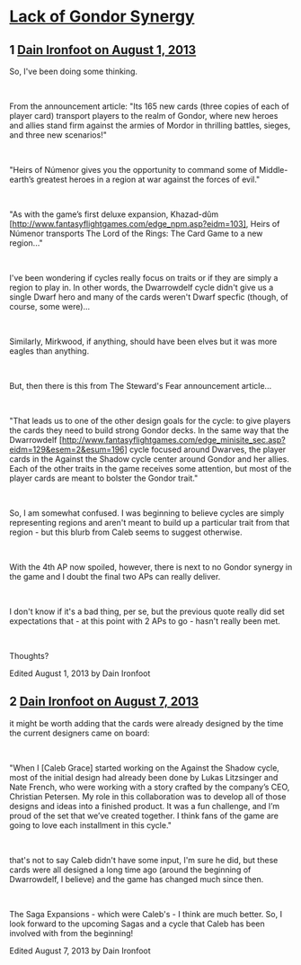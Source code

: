 # [Lack of Gondor Synergy](https://community.fantasyflightgames.com/topic/87637-lack-of-gondor-synergy/)

## 1 [Dain Ironfoot on August 1, 2013](https://community.fantasyflightgames.com/topic/87637-lack-of-gondor-synergy/?do=findComment&comment=828874)

So, I've been doing some thinking.

 

From the announcement article: "Its 165 new cards (three copies of each of player card) transport players to the realm of Gondor, where new heroes and allies stand firm against the armies of Mordor in thrilling battles, sieges, and three new scenarios!" 

 

"Heirs of Númenor gives you the opportunity to command some of Middle-earth’s greatest heroes in a region at war against the forces of evil."

 

"As with the game’s first deluxe expansion, Khazad-dûm [http://www.fantasyflightgames.com/edge_npm.asp?eidm=103], Heirs of Númenor transports The Lord of the Rings: The Card Game to a new region..."

 

I've been wondering if cycles really focus on traits or if they are simply a region to play in. In other words, the Dwarrowdelf cycle didn't give us a single Dwarf hero and many of the cards weren't Dwarf specfic (though, of course, some were)...

 

Similarly, Mirkwood, if anything, should have been elves but it was more eagles than anything.

 

But, then there is this from The Steward's Fear announcement article...

 

"That leads us to one of the other design goals for the cycle: to give players the cards they need to build strong Gondor decks. In the same way that the Dwarrowdelf [http://www.fantasyflightgames.com/edge_minisite_sec.asp?eidm=129&esem=2&esum=196] cycle focused around Dwarves, the player cards in the Against the Shadow cycle center around Gondor and her allies. Each of the other traits in the game receives some attention, but most of the player cards are meant to bolster the Gondor trait."

 

So, I am somewhat confused. I was beginning to believe cycles are simply representing regions and aren't meant to build up a particular trait from that region - but this blurb from Caleb seems to suggest otherwise.

 

With the 4th AP now spoiled, however, there is next to no Gondor synergy in the game and I doubt the final two APs can really deliver.

 

I don't know if it's a bad thing, per se, but the previous quote really did set expectations that - at this point with 2 APs to go - hasn't really been met.

 

Thoughts?

Edited August 1, 2013 by Dain Ironfoot

## 2 [Dain Ironfoot on August 7, 2013](https://community.fantasyflightgames.com/topic/87637-lack-of-gondor-synergy/?do=findComment&comment=833033)

it might be worth adding that the cards were already designed by the time the current designers came on board:

 

"When I [Caleb Grace] started working on the Against the Shadow cycle, most of the initial design had already been done by Lukas Litzsinger and Nate French, who were working with a story crafted by the company’s CEO, Christian Petersen. My role in this collaboration was to develop all of those designs and ideas into a finished product. It was a fun challenge, and I’m proud of the set that we’ve created together. I think fans of the game are going to love each installment in this cycle."

 

that's not to say Caleb didn't have some input, I'm sure he did, but these cards were all designed a long time ago (around the beginning of Dwarrowdelf, I believe) and the game has changed much since then.

 

The Saga Expansions - which were Caleb's - I think are much better. So, I look forward to the upcoming Sagas and a cycle that Caleb has been involved with from the beginning!

Edited August 7, 2013 by Dain Ironfoot

